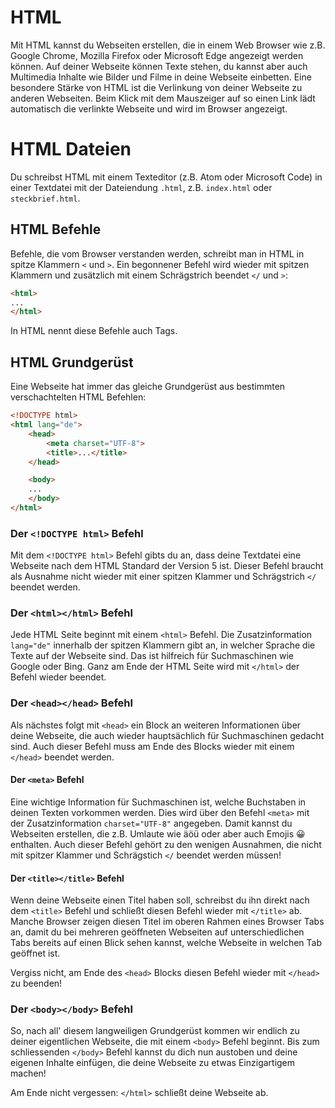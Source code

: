 # HTML

Mit HTML kannst du Webseiten erstellen, die in einem Web Browser wie z.B. Google Chrome, Mozilla Firefox oder Microsoft Edge angezeigt werden können. 
Auf deiner Webseite können Texte stehen, du kannst aber auch Multimedia Inhalte wie Bilder und Filme in deine Webseite einbetten.
Eine besondere Stärke von HTML ist die Verlinkung von deiner Webseite zu anderen Webseiten.
Beim Klick mit dem Mauszeiger auf so einen Link lädt automatisch die verlinkte Webseite und wird im Browser angezeigt.

# HTML Dateien

Du schreibst HTML mit einem Texteditor (z.B. Atom oder Microsoft Code) in einer Textdatei mit der Dateiendung `.html`, z.B. `index.html` oder `steckbrief.html`.

## HTML Befehle

Befehle, die vom Browser verstanden werden, schreibt man in HTML in spitze Klammern `<` und `>`.
Ein begonnener Befehl wird wieder mit spitzen Klammern und zusätzlich mit einem Schrägstrich beendet `</` und `>`:

```html
<html>
...
</html>
```

In HTML nennt diese Befehle auch Tags.

## HTML Grundgerüst

Eine Webseite hat immer das gleiche Grundgerüst aus bestimmten verschachtelten HTML Befehlen:

```html
<!DOCTYPE html>
<html lang="de">
    <head>
        <meta charset="UTF-8">
        <title>...</title>
    </head>

    <body>
    ...
    </body>
</html>
```

### Der `<!DOCTYPE html>` Befehl

Mit dem `<!DOCTYPE html>` Befehl gibts du an, dass deine Textdatei eine Webseite nach dem HTML Standard der Version 5 ist.
Dieser Befehl braucht als Ausnahme nicht wieder mit einer spitzen Klammer und Schrägstrich `</` beendet werden.

### Der `<html></html>` Befehl

Jede HTML Seite beginnt mit einem `<html>` Befehl.
Die Zusatzinformation `lang="de"` innerhalb der spitzen Klammern gibt an, in welcher Sprache die Texte auf der Webseite sind.
Das ist hilfreich für Suchmaschinen wie Google oder Bing.
Ganz am Ende der HTML Seite wird mit `</html>` der Befehl wieder beendet.

### Der `<head></head>` Befehl

Als nächstes folgt mit `<head>` ein Block an weiteren Informationen über deine Webseite, die auch wieder hauptsächlich für Suchmaschinen gedacht sind.
Auch dieser Befehl muss am Ende des Blocks wieder mit einem `</head>` beendet werden. 

#### Der `<meta>` Befehl

Eine wichtige Information für Suchmaschinen ist, welche Buchstaben in deinen Texten vorkommen werden.
Dies wird über den Befehl `<meta>` mit der Zusatzinformation `charset="UTF-8"` angegeben.
Damit kannst du Webseiten erstellen, die z.B. Umlaute wie äöü oder aber auch Emojis 😀 enthalten.
Auch dieser Befehl gehört zu den wenigen Ausnahmen, die nicht mit spitzer Klammer und Schrägstich `</` beendet werden müssen!

#### Der `<title></title>` Befehl

Wenn deine Webseite einen Titel haben soll, schreibst du ihn direkt nach dem `<title>` Befehl und schließt diesen Befehl wieder mit `</title>` ab.
Manche Browser zeigen diesen Titel im oberen Rahmen eines Browser Tabs an, damit du bei mehreren geöffneten Webseiten auf unterschiedlichen Tabs bereits auf einen Blick sehen kannst, welche Webseite in welchen Tab geöffnet ist.

Vergiss nicht, am Ende des `<head>` Blocks diesen Befehl wieder mit `</head>` zu beenden!

### Der `<body></body>` Befehl

So, nach all' diesem langweiligen Grundgerüst kommen wir endlich zu deiner eigentlichen Webseite, die mit einem `<body>` Befehl beginnt.
Bis zum schliessenden `</body>` Befehl kannst du dich nun austoben und deine eigenen Inhalte einfügen, die deine Webseite zu etwas Einzigartigem machen!

Am Ende nicht vergessen: `</html>` schließt deine Webseite ab.
